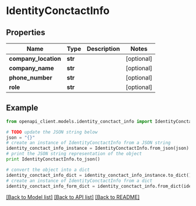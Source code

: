 # IdentityConctactInfo


## Properties
Name | Type | Description | Notes
------------ | ------------- | ------------- | -------------
**company_location** | **str** |  | [optional] 
**company_name** | **str** |  | [optional] 
**phone_number** | **str** |  | [optional] 
**role** | **str** |  | [optional] 

## Example

```python
from openapi_client.models.identity_conctact_info import IdentityConctactInfo

# TODO update the JSON string below
json = "{}"
# create an instance of IdentityConctactInfo from a JSON string
identity_conctact_info_instance = IdentityConctactInfo.from_json(json)
# print the JSON string representation of the object
print IdentityConctactInfo.to_json()

# convert the object into a dict
identity_conctact_info_dict = identity_conctact_info_instance.to_dict()
# create an instance of IdentityConctactInfo from a dict
identity_conctact_info_form_dict = identity_conctact_info.from_dict(identity_conctact_info_dict)
```
[[Back to Model list]](../README.md#documentation-for-models) [[Back to API list]](../README.md#documentation-for-api-endpoints) [[Back to README]](../README.md)


